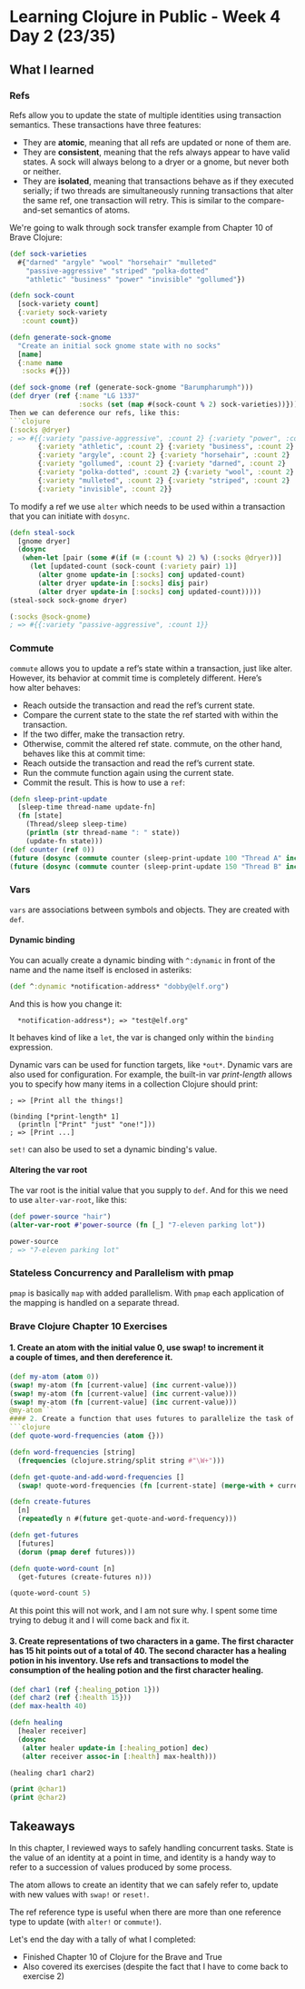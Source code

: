 # Learning Clojure in Public - Week 4 Day 2 (23/35)

## What I learned

### Refs

Refs allow you to update the state of multiple identities using transaction semantics. These transactions have three features:

-   They are **atomic**, meaning that all refs are updated or none of them are.
-   They are **consistent**, meaning that the refs always appear to have valid states. A sock will always belong to a dryer or a gnome, but never both or neither.
-   They are **isolated**, meaning that transactions behave as if they executed serially; if two threads are simultaneously running transactions that alter the same ref, one transaction will retry. This is similar to the compare-and-set semantics of atoms.

We're going to walk through sock transfer example from Chapter 10 of Brave Clojure:

````clojure
(def sock-varieties
  #{"darned" "argyle" "wool" "horsehair" "mulleted"
    "passive-aggressive" "striped" "polka-dotted"
    "athletic" "business" "power" "invisible" "gollumed"})

(defn sock-count
  [sock-variety count]
  {:variety sock-variety
   :count count})

(defn generate-sock-gnome
  "Create an initial sock gnome state with no socks"
  [name]
  {:name name
   :socks #{}})

(def sock-gnome (ref (generate-sock-gnome "Barumpharumph")))
(def dryer (ref {:name "LG 1337"
                 :socks (set (map #(sock-count % 2) sock-varieties))}))```
Then we can deference our refs, like this:
```clojure
(:socks @dryer)
; => #{{:variety "passive-aggressive", :count 2} {:variety "power", :count 2}
       {:variety "athletic", :count 2} {:variety "business", :count 2}
       {:variety "argyle", :count 2} {:variety "horsehair", :count 2}
       {:variety "gollumed", :count 2} {:variety "darned", :count 2}
       {:variety "polka-dotted", :count 2} {:variety "wool", :count 2}
       {:variety "mulleted", :count 2} {:variety "striped", :count 2}
       {:variety "invisible", :count 2}}
````

To modify a ref we use `alter` which needs to be used within a transaction that you can initiate with `dosync`.

```clojure
(defn steal-sock
  [gnome dryer]
  (dosync
   (when-let [pair (some #(if (= (:count %) 2) %) (:socks @dryer))]
     (let [updated-count (sock-count (:variety pair) 1)]
       (alter gnome update-in [:socks] conj updated-count)
       (alter dryer update-in [:socks] disj pair)
       (alter dryer update-in [:socks] conj updated-count)))))
(steal-sock sock-gnome dryer)

(:socks @sock-gnome)
; => #{{:variety "passive-aggressive", :count 1}}
```

### Commute

`commute` allows you to update a ref’s state within a transaction, just like alter. However, its behavior at commit time is completely different. Here’s how alter behaves:

-   Reach outside the transaction and read the ref’s current state.
-   Compare the current state to the state the ref started with within the transaction.
-   If the two differ, make the transaction retry.
-   Otherwise, commit the altered ref state.
    commute, on the other hand, behaves like this at commit time:
-   Reach outside the transaction and read the ref’s current state.
-   Run the commute function again using the current state.
-   Commit the result.
    This is how to use a `ref`:

```clojure
(defn sleep-print-update
  [sleep-time thread-name update-fn]
  (fn [state]
    (Thread/sleep sleep-time)
    (println (str thread-name ": " state))
    (update-fn state)))
(def counter (ref 0))
(future (dosync (commute counter (sleep-print-update 100 "Thread A" inc))))
(future (dosync (commute counter (sleep-print-update 150 "Thread B" inc))))
```

### Vars

`vars` are associations between symbols and objects. They are created with `def`.

#### Dynamic binding

You can acually create a dynamic binding with `^:dynamic` in front of the name and the name itself is enclosed in asteriks:

```clojure
(def ^:dynamic *notification-address* "dobby@elf.org")
```

And this is how you change it:

```(binding [*notification-address* "test@elf.org"]
  *notification-address*); => "test@elf.org"
```

It behaves kind of like a `let`, the var is changed only within the `binding` expression.

Dynamic vars can be used for function targets, like `*out*`. Dynamic vars are also used for configuration. For example, the built-in var *print-length* allows you to specify how many items in a collection Clojure should print:

```(println ["Print" "all" "the" "things!"])
; => [Print all the things!]

(binding [*print-length* 1]
  (println ["Print" "just" "one!"]))
; => [Print ...]
```

`set!` can also be used to set a dynamic binding's value.

#### Altering the var root

The var root is the initial value that you supply to `def`. And for this we need to use `alter-var-root`, like this:

```clojure
(def power-source "hair")
(alter-var-root #'power-source (fn [_] "7-eleven parking lot"))

power-source
; => "7-eleven parking lot"
```

### Stateless Concurrency and Parallelism with pmap

`pmap` is basically `map` with added parallelism. With `pmap` each application of the mapping is handled on a separate thread.

### Brave Clojure Chapter 10 Exercises

#### 1. Create an atom with the initial value 0, use swap! to increment it a couple of times, and then dereference it.

````clojure
(def my-atom (atom 0))
(swap! my-atom (fn [current-value] (inc current-value)))
(swap! my-atom (fn [current-value] (inc current-value)))
(swap! my-atom (fn [current-value] (inc current-value)))
@my-atom```
#### 2. Create a function that uses futures to parallelize the task of downloading random quotes from__http://www.braveclojure.com/random-quote__ using (slurp "http://www.braveclojure.com/random-quote"). The futures should update an atom that refers to a total word count for all quotes. The function will take the number of quotes to download as an argument and return the atom’s final value. Keep in mind that you’ll need to ensure that all futures have finished before returning the atom’s final value.
```clojure
(def quote-word-frequencies (atom {}))

(defn word-frequencies [string]
  (frequencies (clojure.string/split string #"\W+")))

(defn get-quote-and-add-word-frequencies []
  (swap! quote-word-frequencies (fn [current-state] (merge-with + current-state (word-frequencies (slurp "https://braveclojure.com/random-quote"))))))

(defn create-futures
  [n]
  (repeatedly n #(future get-quote-and-word-frequency)))

(defn get-futures
  [futures]
  (dorun (pmap deref futures)))

(defn quote-word-count [n]
  (get-futures (create-futures n)))

(quote-word-count 5)
````

At this point this will not work, and I am not sure why. I spent some time trying to debug it and I will come back and fix it.

#### 3. Create representations of two characters in a game. The first character has 15 hit points out of a total of 40. The second character has a healing potion in his inventory. Use refs and transactions to model the consumption of the healing potion and the first character healing.

```clojure
(def char1 (ref {:healing_potion 1}))
(def char2 (ref {:health 15}))
(def max-health 40)

(defn healing
  [healer receiver]
  (dosync
   (alter healer update-in [:healing_potion] dec)
   (alter receiver assoc-in [:health] max-health)))

(healing char1 char2)

(print @char1)
(print @char2)
```

## Takeaways

In this chapter, I reviewed ways to safely handling concurrent tasks. State is the value of an identity at a point in time, and identity is a handy way to refer to a succession of values produced by some process.

The atom allows to create an identity that we can safely refer to, update with new values with `swap!` or `reset!`.

The ref reference type is useful when there are more than one reference type to update (with `alter!` or `commute!`).

Let's end the day with a tally of what I completed:

-   Finished Chapter 10 of Clojure for the Brave and True
-   Also covered its exercises (despite the fact that I have to come back to exercise 2)

